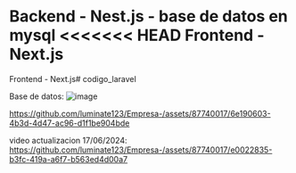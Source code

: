 Backend - Nest.js - base de datos en mysql
<<<<<<< HEAD
Frontend - Next.js
=======


Frontend - Next.js# codigo_laravel

Base de datos:
![image](https://github.com/luminate123/Empresa-/assets/87740017/45374cf5-4334-43a6-848e-8ddb50844327)

https://github.com/luminate123/Empresa-/assets/87740017/6e190603-4b3d-4d47-ac96-d1f1be904bde


video actualizacion 17/06/2024: https://github.com/luminate123/Empresa-/assets/87740017/e0022835-b3fc-419a-a6f7-b563ed4d00a7
